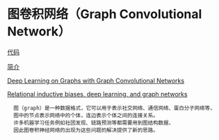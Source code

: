 # 图卷积网络（Graph Convolutional Network）
[代码](https://github.com/Ewenwan/Graph-neural-networks)

[简介](https://tkipf.github.io/graph-convolutional-networks/)

[Deep Learning on Graphs with Graph Convolutional Networks](http://deeploria.gforge.inria.fr/thomasTalk.pdf)

[Relational inductive biases, deep learning, and graph networks](https://arxiv.org/pdf/1806.01261.pdf)

      图（graph）是一种数据格式，它可以用于表示社交网络、通信网络、蛋白分子网络等，
      图中的节点表示网络中的个体，连边表示个体之间的连接关系。
      许多机器学习任务例如社团发现、链路预测等都需要用到图结构数据，
      因此图卷积神经网络的出现为这些问题的解决提供了新的思路。
